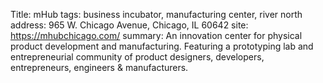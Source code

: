 Title: mHub
tags: business incubator, manufacturing center, river north
address: 965 W. Chicago Avenue, Chicago, IL 60642
site: https://mhubchicago.com/
summary: An innovation center for physical product development and manufacturing. Featuring a prototyping lab and entrepreneurial community of product designers, developers, entrepreneurs, engineers & manufacturers.

